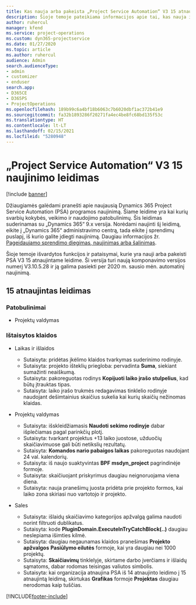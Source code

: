 ```yaml
---
title: Kas nauja arba pakeista „Project Service Automation“ V3 15 atnaujintame leidime
description: Šioje temoje pateikiama informacijos apie tai, kas nauja ir pakeista „Project Service Automation“ 15 atnaujintame leidime V3.
author: ruhercul
manager: kfend
ms.service: project-operations
ms.custom: dyn365-projectservice
ms.date: 01/27/2020
ms.topic: article
ms.author: ruhercul
audience: Admin
search.audienceType:
- admin
- customizer
- enduser
search.app:
- D365CE
- D365PS
- ProjectOperations
ms.openlocfilehash: 189b99c6a4bf18b6063c7b6020dbf1ac372b41e9
ms.sourcegitcommit: fa32b1893286f20271fa4ec4be8fc68bd135f53c
ms.translationtype: HT
ms.contentlocale: lt-LT
ms.lasthandoff: 02/15/2021
ms.locfileid: "5280948"
---
```

# <a name="project-service-automation-update-release-15-v3"></a>„Project Service Automation“ V3 15 naujinimo leidimas

[!include [banner](../includes/psa-now-project-operations.md)]

Džiaugiamės galėdami pranešti apie naujausią Dynamics 365 Project Service Automation (PSA) programos naujinimą. Šiame leidime yra kai kurių svarbių kokybės, veikimo ir naudojimo patobulinimų. Šis leidimas suderinamas su „Dynamics 365“ 9.x versija. Norėdami naujinti šį leidimą, eikite į „Dynamics 365“ administravimo centrą, tada eikite į sprendimų puslapį, iš kurio galite įdiegti naujinimą. Daugiau informacijos žr. [Pageidaujamo sprendimo diegimas, naujinimas arba šalinimas](https://docs.microsoft.com/power-platform/admin/install-remove-preferred-solution).

Šioje temoje išvardytos funkcijos ir pataisymai, kurie yra nauji arba pakeisti PSA V3 15 atnaujintame leidime. Ši versija turi naują komponavimo versijos numerį V3.10.5.28 ir ją galima pasiekti per 2020 m. sausio mėn. automatinį naujinimą.

## <a name="update-release-15"></a>15 atnaujintas leidimas 

### <a name="enhancements"></a>Patobulinimai

- Projektų valdymas

### <a name="bug-fixes"></a>Ištaisytos klaidos

- Laikas ir išlaidos

  - Sutaisyta: pridėtas įkėlimo klaidos tvarkymas suderinimo rodinyje.
  - Sutaisyta: projekto išteklių priegloba: pervadinta **Suma**, siekiant sumažinti neaiškumą.
  - Sutaisyta: pakoreguotas rodinys **Kopijuoti laiko įrašo stulpelius**, kad būtų įtrauktas tipas.
  - Sutaisyta: laiko įrašo trukmės redagavimas tinklelio rodinyje naudojant dešimtainius skaičius sukelia kai kurių skaičių nežinomas klaidas.

- Projektų valdymas

  - Sutaisyta: išskleidžiamasis **Naudoti sekimo rodinyje** dabar išplečiamas pagal parinkčių plotį.
  - Sutaisyta: tvarkant projektus +13 laiko juostose, užduočių skaičiavimuose gali būti netikslių rezultatų.
  - Sutaisyta: **Komandos nario pabaigos laikas** pakoreguotas naudojant 24 val. kalendorių.
  - Sutaisyta: iš naujo suaktyvintas **BPF** **msdyn_project** pagrindinėje formoje.
  - Sutaisyta: skaičiuojant priskyrimus daugiau neignoruojama viena diena.
  - Sutaisyta: nauja pranešimų juosta pridėta prie projekto formos, kai laiko zona skiriasi nuo vartotojo ir projekto.

- Sales

  - Sutaisyta: išlaidų skaičiavimo kategorijos apžvalgą galima naudoti norint filtruoti dublikatus.
  - Sutaisyta: kode **PluginDomain.ExecuteInTryCatchBlock(..)** daugiau neslepiama išimties kilmė.
  - Sutaisyta: daugiau negaunamas klaidos pranešimas **Projekto apžvalgos** **Pasiūlymo eilutės** formoje, kai yra daugiau nei 1000 projektų.
  - Sutaisyta: **Skaičiavimų** tinklelyje, skirtame darbo įverčiams ir išlaidų sąmatoms, dabar rodomas teisingas valiutos simbolis.
  - Sutaisyta: kai organizacija atnaujina PSA iš 14 atnaujinto leidimo į 15 atnaujintą leidimą, skirtukas **Grafikas** formoje **Projektas** daugiau nerodomas kaip tuščias.


[!INCLUDE[footer-include](../includes/footer-banner.md)]